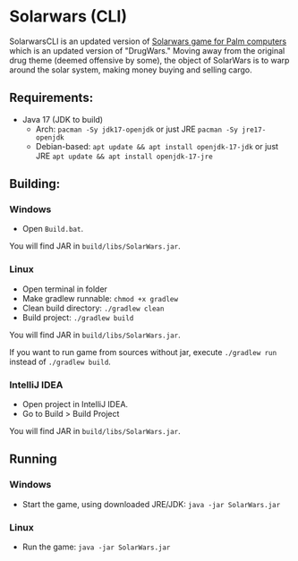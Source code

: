 # Solarwars (CLI)

SolarwarsCLI is an updated version of [Solarwars game for Palm computers](https://archive.org/details/tucows_57639_SolarWars) which is an updated version of "DrugWars."
Moving away from the original drug theme (deemed offensive by some), the object of SolarWars is to warp around the solar system, making money buying and selling cargo.

## Requirements:

- Java 17 (JDK to build)
    - Arch: `pacman -Sy jdk17-openjdk` or just JRE `pacman -Sy jre17-openjdk`
    - Debian-based: `apt update && apt install openjdk-17-jdk` or just JRE `apt update && apt install openjdk-17-jre`
## Building:
### Windows

- Open `Build.bat`.

You will find JAR in `build/libs/SolarWars.jar`.

### Linux

- Open terminal in folder
- Make gradlew runnable: `chmod +x gradlew`
- Clean build directory: `./gradlew clean`
- Build project: `./gradlew build`

You will find JAR in `build/libs/SolarWars.jar`.

If you want to run game from sources without jar, execute `./gradlew run` instead of `./gradlew build`.

### IntelliJ IDEA

- Open project in IntelliJ IDEA.
- Go to Build > Build Project

You will find JAR in `build/libs/SolarWars.jar`.

## Running
### Windows

- Start the game, using downloaded JRE/JDK: `java -jar SolarWars.jar`

### Linux

- Run the game: `java -jar SolarWars.jar`

